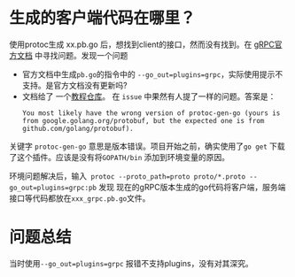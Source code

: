 # 生成的客户端代码在哪里？

使用protoc生成 xx.pb.go 后，想找到client的接口，然而没有找到。在 [gRPC官方文档](http://doc.oschina.net/grpc?t=60133) 中寻找问题。发现一个问题
- 官方文档中生成`pb.go`的指令中的 `--go_out=plugins=grpc`，实际使用提示不支持。是官方文档没有更新吗?
- 文档给了 一个[教程仓库](https://github.com/grpc/grpc-go/tree/master/examples/route_guide)。 在 `issue` 中果然有人提了一样的问题。答案是：
  ```
  You most likely have the wrong version of protoc-gen-go (yours is from google.golang.org/protobuf, but the expected one is from github.com/golang/protobuf).
  ```

关键字 `protoc-gen-go` 意思是版本错误。项目开始之前，确实使用了`go get` 下载了这个插件。应该是没有将`GOPATH/bin` 添加到环境变量的原因。

环境问题解决后，输入` protoc --proto_path=proto proto/*.proto --go_out=plugins=grpc:pb` 发现 现在的gRPC版本生成的go代码将客户端，服务端接口等代码都放在`xxx_grpc.pb.go`文件。
# 问题总结

当时使用`--go_out=plugins=grpc` 报错不支持plugins，没有对其深究。